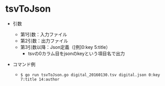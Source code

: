 # tsvToJson

* 引数
  * 第1引数：入力ファイル
  * 第2引数：出力ファイル
  * 第3引数以降：Json定義（[例]0:key 5:title）
    * tsvの0カラム目をjsonのkeyという項目名で出力
  
* コマンド例
  * `$ go run tsvToJson.go digital_20160130.tsv digital.json 0:key 7:title 14:author`
